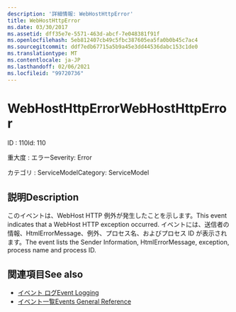 ```yaml
---
description: '詳細情報: WebHostHttpError'
title: WebHostHttpError
ms.date: 03/30/2017
ms.assetid: dff35e7e-5571-463d-abcf-7e048381f91f
ms.openlocfilehash: 5eb812407cb49c5fbc387605ea5fa0b0b45c7ac4
ms.sourcegitcommit: ddf7edb67715a5b9a45e3dd44536dabc153c1de0
ms.translationtype: MT
ms.contentlocale: ja-JP
ms.lasthandoff: 02/06/2021
ms.locfileid: "99720736"
---
```

# <a name="webhosthttperror"></a><span data-ttu-id="7975c-103">WebHostHttpError</span><span class="sxs-lookup"><span data-stu-id="7975c-103">WebHostHttpError</span></span>

<span data-ttu-id="7975c-104">ID : 110</span><span class="sxs-lookup"><span data-stu-id="7975c-104">Id: 110</span></span>  
  
 <span data-ttu-id="7975c-105">重大度 : エラー</span><span class="sxs-lookup"><span data-stu-id="7975c-105">Severity: Error</span></span>  
  
 <span data-ttu-id="7975c-106">カテゴリ : ServiceModel</span><span class="sxs-lookup"><span data-stu-id="7975c-106">Category: ServiceModel</span></span>  
  
## <a name="description"></a><span data-ttu-id="7975c-107">説明</span><span class="sxs-lookup"><span data-stu-id="7975c-107">Description</span></span>  

 <span data-ttu-id="7975c-108">このイベントは、WebHost HTTP 例外が発生したことを示します。</span><span class="sxs-lookup"><span data-stu-id="7975c-108">This event indicates that a WebHost HTTP exception occurred.</span></span> <span data-ttu-id="7975c-109">イベントには、送信者の情報、HtmlErrorMessage、例外、プロセス名、およびプロセス ID が表示されます。</span><span class="sxs-lookup"><span data-stu-id="7975c-109">The event lists the Sender Information, HtmlErrorMessage, exception, process name and process ID.</span></span>  
  
## <a name="see-also"></a><span data-ttu-id="7975c-110">関連項目</span><span class="sxs-lookup"><span data-stu-id="7975c-110">See also</span></span>

- [<span data-ttu-id="7975c-111">イベント ログ</span><span class="sxs-lookup"><span data-stu-id="7975c-111">Event Logging</span></span>](index.md)
- [<span data-ttu-id="7975c-112">イベント一覧</span><span class="sxs-lookup"><span data-stu-id="7975c-112">Events General Reference</span></span>](events-general-reference.md)
